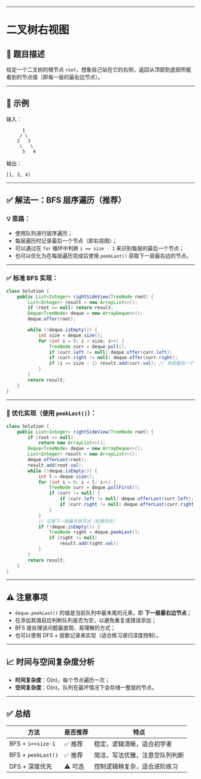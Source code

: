 ------

# 二叉树右视图

## 🧩 题目描述

给定一个二叉树的根节点 `root`，想象自己站在它的右侧，返回从顶部到底部所能看到的节点值（即每一层的最右边节点）。

------

## 📌 示例

输入：

```
      1
     / \
    2   3
     \   \
      5   4
```

输出：

```
[1, 3, 4]
```

------

## ✅ 解法一：BFS 层序遍历（推荐）

### 💡 思路：

- 使用队列进行层序遍历；
- 每层遍历时记录最后一个节点（即右视图）；
- 可以通过在 `for` 循环中判断 `i == size - 1` 来识别每层的最后一个节点；
- 也可以优化为在每层遍历完成后使用 `peekLast()` 获取下一层最右边的节点。

------

### ✅ 标准 BFS 实现：

```java
class Solution {
    public List<Integer> rightSideView(TreeNode root) {
        List<Integer> result = new ArrayList<>();
        if (root == null) return result;
        Deque<TreeNode> deque = new ArrayDeque<>();
        deque.offer(root);

        while (!deque.isEmpty()) {
            int size = deque.size();
            for (int i = 0; i < size; i++) {
                TreeNode curr = deque.poll();
                if (curr.left != null) deque.offer(curr.left);
                if (curr.right != null) deque.offer(curr.right);
                if (i == size - 1) result.add(curr.val); // 本层最后一个节点
            }
        }
        return result;
    }
}
```

------

### 🔄 优化实现（使用 `peekLast()`）：

```java
class Solution {
    public List<Integer> rightSideView(TreeNode root) {
        if (root == null)
            return new ArrayList<>();
        Deque<TreeNode> deque = new ArrayDeque<>();
        List<Integer> result = new ArrayList<>();
        deque.offerLast(root);
        result.add(root.val);
        while (!deque.isEmpty()) {
            int l = deque.size();
            for (int i = 0; i < l; i++) {
                TreeNode curr = deque.pollFirst();
                if (curr != null) {
                    if (curr.left != null) deque.offerLast(curr.left);
                    if (curr.right != null) deque.offerLast(curr.right);
                }
            }
            // 记录下一层最右侧节点（如果存在）
            if (!deque.isEmpty()) {
                TreeNode right = deque.peekLast();
                if (right != null)
                    result.add(right.val);
            }
        }
        return result;
    }
}
```

------

## ⚠️ 注意事项

- `deque.peekLast()` 的值是当前队列中最末尾的元素，即 **下一层最右边节点**；
- 在添加其值前应判断队列是否为空，以避免重复或错误添加；
- BFS 是处理该问题最直观、易理解的方式；
- 也可以使用 DFS + 层数记录来实现（适合练习递归深度控制）。

------

## 📈 时间与空间复杂度分析

- **时间复杂度**：O(n)，每个节点遍历一次；
- **空间复杂度**：O(n)，队列在最坏情况下会存储一整层的节点。

------

## ✅ 总结

| 方法               | 是否推荐 | 特点                           |
| ------------------ | -------- | ------------------------------ |
| BFS + `i==size-1`  | ✅ 推荐   | 稳定，逻辑清晰，适合初学者     |
| BFS + `peekLast()` | ✅ 推荐   | 简洁，写法优雅，注意空队列判断 |
| DFS + 深度优先     | ⚠️ 可选   | 控制逻辑稍复杂，适合进阶练习   |

